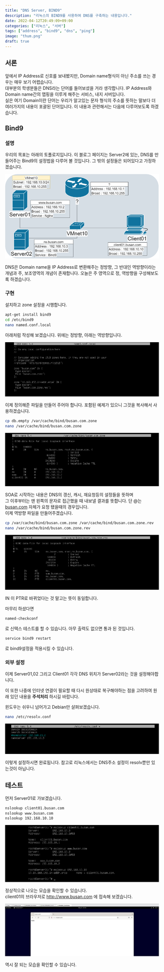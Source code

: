 ```yaml
---
title: "DNS Server, BIND9"
description: "리눅스의 BIND9를 사용하여 DNS를 구축하는 내용입니다."
date: 2022-04-12T20:49:09+09:00
categories: ["리눅스", "서버"]
tags: ["address", "bind9", "dns", "ping"]
image: "thum.png"
draft: true
---
```


## 서론

앞에서 IP Address로 신호를 보내봤지만, Domain name형식이 아닌 주소를 쓰는 경우는 매우 보기 어렵습니다.  
대부분의 학생분들은 DNS라는 단어를 들어보셨을 거라 생각합니다. IP Address와 Domain name간의 맵핑을 이루게 해주는 서비스, 내지 서버입니다.  
실은 여기 Domain이란 단어는 우리가 알고있는 문자 형식의 주소를 뜻하는 말보다 더 여러가지의 내용이 포괄된 단어입니다. 이 내용과 관련해서는 다음에 다루어보도록 하겠습니다.

## Bind9

### 설명

우리의 목표는 아래의 토폴로지입니다. 이 블로그 페이지는 Server2에 있는, DNS를 만들어주는 Bind9의 설정법을 다루어 볼 것입니다. 그 밖의 설정들은 되어있다고 가정하겠습니다.

![토폴로지](1.png)

DNS은 Domain name을 IP Address로 변환해주는 정방향, 그 반대인 역방향이라는 개념과 주, 보조영역의 개념이 존재합니다. 오늘은 주 영역으로 정, 역방향을 구성해보도록 하겠습니다.

### 구현

설치하고 zone 설정을 시행합니다.

```bash
apt-get install bind9
cd /etc/bind9
nano named.conf.local
```

아래처럼 작성해 보겠습니다. 위에는 정방향, 아래는 역방향입니다.

![zone 설정](2.png)

이제 정의해준 파일을 만들어 주어야 합니다. 포함된 예제가 있으니 그것을 복사해서 사용하겠습니다.

```bash
cp db.empty /var/cache/bind/busan.com.zone
nano /var/cache/bind/busan.com.zone
```

![정방향 설정](3.png)

SOA로 시작하는 내용은 DNS의 갱신, 캐시, 재요청등의 설정들을 뜻하며  
그 이후부터는 맨 왼쪽의 문자로 접근했을 때 내보낼 결과를 뜻합니다. 단 @는 [busan.com](http://busan.com) 자체가 요청 됐을때의 경우입니다.  
이제 역방향 파일을 만들어주겠습니다.

```bash
cp /var/cache/bind/busan.com.zone /var/cache/bind/busan.com.zone.rev
nano /var/cache/bind/busan.com.zone.rev
```

![역방향 설정](4.png)

IN 이 PTR로 바뀌었다는 것 말고는 뜻이 동일합니다.

마무리 하셨다면

```bash
named-checkconf
```

로 신택스 테스트를 할 수 있습니다. 아무 출력도 없으면 통과 된 것입니다.

```bash
service bind9 restart
```

로 bind9설정을 적용시킬 수 있습니다.

### 외부 설정

이제 Server01,02 그리고 Client01 각각 DNS 위치가 Server02라는 것을 설정해야합니다.

이 또한 나중에 인터넷 연결이 필요할 때 다시 원상태로 복구해야하는 점을 고려하여 원래 있던 내용을 **주석처리** 하시길 바랍니다.

윈도우는 쉬우니 넘어가고 Debian만 살펴보겠습니다.

```bash
nano /etc/resolv.conf
```

![resolv 설정](5.png)

이렇게 설정하시면 완료됩니다. 참고로 리눅스에서는 DNS주소 설정이 resolv뿐만 있는것이 아닙니다.

## 테스트

먼저 Server01로 가보겠습니다.

```bash
nslookup client01.busan.com
nslookup www.busan.com
nslookup 192.168.10.10
```

![nslookup](6.png)

정상적으로 나오는 모습을 확인할 수 있습니다.  
client01의 브라우저로 http://www.busan.com 에 접속해 보겠습니다.

![브라우저](7.png)

역시 잘 되는 모습을 확인할 수 있습니다.
